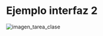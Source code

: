 # Ejemplo interfaz 2 
 ![imagen_tarea_clase](https://github.com/leonxn/Example_interface_flutter_2/assets/16175082/31b80668-5c9b-4f7e-808a-6e9c1b5a261c)
